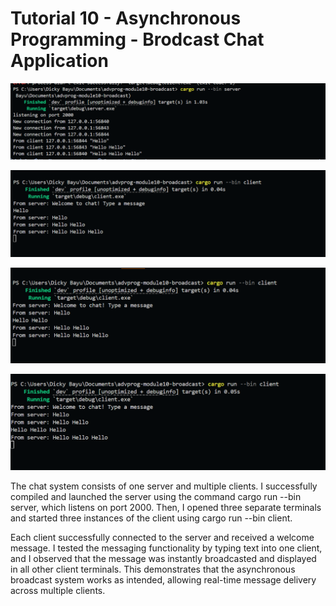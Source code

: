 
# Tutorial 10 - Asynchronous Programming - Brodcast Chat Application

![server](/screenshot/server.png)

![client1](/screenshot/client1.png)

![client2](/screenshot/client2.png)

![client3](/screenshot/client3.png)

The chat system consists of one server and multiple clients. I successfully compiled and launched the server using the command cargo run --bin server, which listens on port 2000. Then, I opened three separate terminals and started three instances of the client using cargo run --bin client.

Each client successfully connected to the server and received a welcome message. I tested the messaging functionality by typing text into one client, and I observed that the message was instantly broadcasted and displayed in all other client terminals. This demonstrates that the asynchronous broadcast system works as intended, allowing real-time message delivery across multiple clients.
